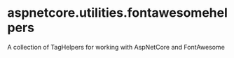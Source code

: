 # aspnetcore.utilities.fontawesomehelpers
A collection of TagHelpers for working with AspNetCore and FontAwesome
